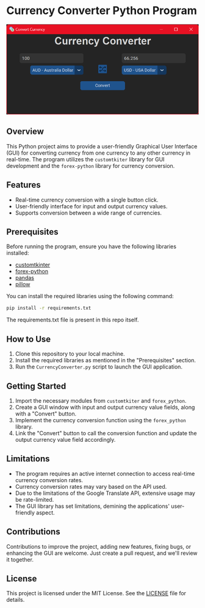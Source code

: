# Currency Converter Python Program

![preview](https://github.com/AdrijeGuha/CodeAlpha_CURRENCY-CONVERTER/blob/647441a4826d689599c6b94034cbc375def49e8d/img/preview.png)

## Overview

This Python project aims to provide a user-friendly Graphical User Interface (GUI) for converting currency from one currency to any other currency in real-time. The program utilizes the `customtkiter` library for GUI development and the `forex-python` library for currency conversion.

## Features

- Real-time currency conversion with a single button click.
- User-friendly interface for input and output currency values.
- Supports conversion between a wide range of currencies.

## Prerequisites

Before running the program, ensure you have the following libraries installed:

- [customtkinter](https://github.com/TomSchimansky/CustomTkinter)
- [forex-python](https://github.com/MicroPyramid/forex-python)
- [pandas](https://pandas.pydata.org/)
- [pillow](https://pillow.readthedocs.io/en/stable/)

You can install the required libraries using the following command:

```bash
pip install -r requirements.txt
```

The requirements.txt file is present in this repo itself.

## How to Use

1. Clone this repository to your local machine.
2. Install the required libraries as mentioned in the "Prerequisites" section.
3. Run the `CurrencyConverter.py` script to launch the GUI application.

## Getting Started

1. Import the necessary modules from `customtkiter` and `forex_python`.
2. Create a GUI window with input and output currency value fields, along with a "Convert" button.
3. Implement the currency conversion function using the `forex_python` library.
4. Link the "Convert" button to call the conversion function and update the output currency value field accordingly.

## Limitations

- The program requires an active internet connection to access real-time currency conversion rates.
- Currency conversion rates may vary based on the API used.
- Due to the limitations of the Google Translate API, extensive usage may be rate-limited.
- The GUI library has set limitations, demining the applications' user-friendly aspect.

## Contributions

Contributions to improve the project, adding new features, fixing bugs, or enhancing the GUI are welcome. Just create a pull request, and we'll review it together.

## License

This project is licensed under the MIT License. See the [LICENSE](https://github.com/AdrijeGuha/CodeAlpha_CURRENCY-CONVERTER/blob/f973aa1b0d3ab40af9b72d665eabba9bb37b3f2f/LICENSE) file for details.
